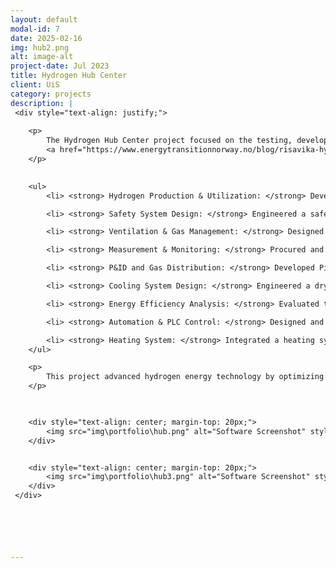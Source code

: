 ```yaml
---
layout: default
modal-id: 7
date: 2025-02-16
img: hub2.png
alt: image-alt
project-date: Jul 2023
title: Hydrogen Hub Center
client: UiS
category: projects
description: |
 <div style="text-align: justify;">
   
    <p>
        The Hydrogen Hub Center project focused on the testing, development, and production of hydrogen, as well as optimizing its utilization in energy systems. The project included designing a comprehensive safety and control system for hydrogen handling, integrating turbines and gas engines capable of burning hydrogen, and evaluating energy efficiency through hydrogen production and combustion cycles.
        <a href="https://www.energytransitionnorway.no/blog/risavika-hydrogen-hub-project-partners-go-public-with-plans-to-revitalize-old-gas-center"> More info. </a>
    </p>

    
    <ul>
        <li> <strong> Hydrogen Production & Utilization: </strong> Developed and tested hydrogen production through electrolysis, with subsequent combustion in gas turbines and engines to assess energy efficiency and system performance.</li>

        <li> <strong> Safety System Design: </strong> Engineered a safety framework for hydrogen storage and utilization, incorporating gas detection, automated shutdown mechanisms, and explosion risk mitigation strategies.</li>

        <li> <strong> Ventilation & Gas Management: </strong> Designed and implemented a ventilation system for hydrogen storage and operational spaces to maintain safe gas concentration levels.</li>

        <li> <strong> Measurement & Monitoring: </strong> Procured and integrated sensors, gas detectors, and measuring devices for real-time monitoring of hydrogen flow, pressure, and combustion parameters.</li>

        <li> <strong> P&ID and Gas Distribution: </strong> Developed Piping & Instrumentation Diagrams (P&ID) for integrating hydrogen supply with two turbines, a gas engine, and an electrolyzer.</li>

        <li> <strong> Cooling System Design: </strong> Engineered a dry-cooler-based cooling system for turbines, gas engines, and electrolyzers to optimize thermal performance and operational stability.</li>

        <li> <strong> Energy Efficiency Analysis: </strong> Evaluated the efficiency of hydrogen energy conversion by analyzing the complete cycle from electrolysis to combustion, identifying optimization opportunities.</li>

        <li> <strong> Automation & PLC Control: </strong> Designed and implemented a control system using Programmable Logic Controllers (PLCs) to automate hydrogen production, safety systems, and combustion processes.</li>

        <li> <strong> Heating System: </strong> Integrated a heating system for hydrogen storage containers to maintain operational reliability in varying environmental conditions.</li>
    </ul>

    <p>
        This project advanced hydrogen energy technology by optimizing the production, storage, and combustion of hydrogen in gas turbines and engines. The implemented safety measures and control systems ensured reliable operation while maximizing energy efficiency in hydrogen-based power generation.
    </p>


 
    <div style="text-align: center; margin-top: 20px;">
        <img src="img\portfolio\hub.png" alt="Software Screenshot" style="max-width: 100%; height: auto; border: 1px solid #ddd; border-radius: 5px; padding: 5px;">
    </div>


    <div style="text-align: center; margin-top: 20px;">
        <img src="img\portfolio\hub3.png" alt="Software Screenshot" style="max-width: 100%; height: auto; border: 1px solid #ddd; border-radius: 5px; padding: 5px;">
    </div>
 </div>






---
```

